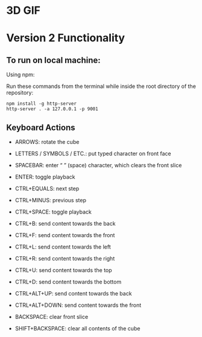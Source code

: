 # 3D GIF

# Version 2 Functionality


To run on local machine:
----------

Using npm:

Run these commands from the terminal while inside the root directory of the repository:

    npm install -g http-server
    http-server . -a 127.0.0.1 -p 9001


Keyboard Actions
----------

- ARROWS: rotate the cube

- LETTERS / SYMBOLS / ETC.: put typed character on front face
- SPACEBAR: enter “ ” (space) character, which clears the front slice

- ENTER: toggle playback

- CTRL+EQUALS: next step
- CTRL+MINUS: previous step

- CTRL+SPACE: toggle playback

- CTRL+B: send content towards the back
- CTRL+F: send content towards the front
- CTRL+L: send content towards the left
- CTRL+R: send content towards the right
- CTRL+U: send content towards the top
- CTRL+D: send content towards the bottom

- CTRL+ALT+UP: send content towards the back
- CTRL+ALT+DOWN: send content towards the front

- BACKSPACE: clear front slice
- SHIFT+BACKSPACE: clear all contents of the cube
